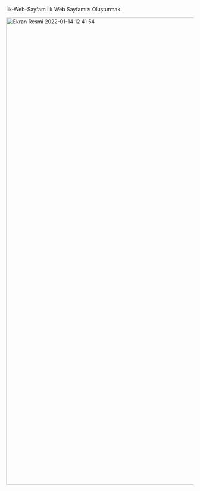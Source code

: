 İlk-Web-Sayfam
İlk Web Sayfamızı Oluşturmak.

<img width="1252" alt="Ekran Resmi 2022-01-14 12 41 54" src="https://user-images.githubusercontent.com/15904493/149494151-087a63c0-aee7-417c-970f-17162023afa8.png">
